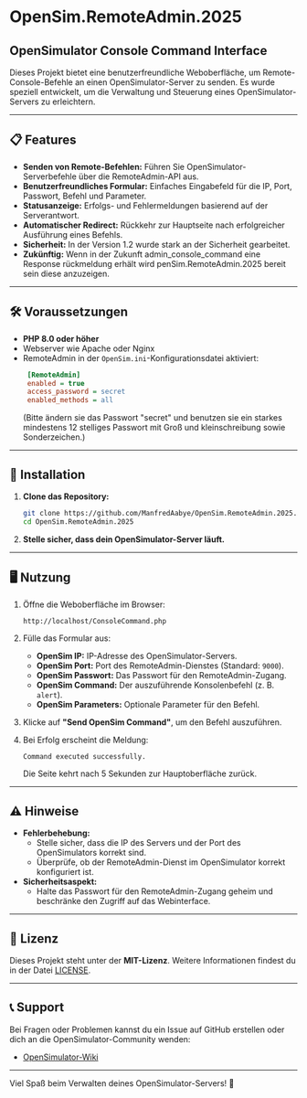 # OpenSim.RemoteAdmin.2025

## OpenSimulator Console Command Interface

Dieses Projekt bietet eine benutzerfreundliche Weboberfläche, um Remote-Console-Befehle an einen OpenSimulator-Server zu senden. Es wurde speziell entwickelt, um die Verwaltung und Steuerung eines OpenSimulator-Servers zu erleichtern.

---

## 📋 Features

- **Senden von Remote-Befehlen:** 
  Führen Sie OpenSimulator-Serverbefehle über die RemoteAdmin-API aus.
- **Benutzerfreundliches Formular:**
  Einfaches Eingabefeld für die IP, Port, Passwort, Befehl und Parameter.
- **Statusanzeige:**
  Erfolgs- und Fehlermeldungen basierend auf der Serverantwort.
- **Automatischer Redirect:** 
  Rückkehr zur Hauptseite nach erfolgreicher Ausführung eines Befehls.
- **Sicherheit:**
  In der Version 1.2 wurde stark an der Sicherheit gearbeitet.
- **Zukünftig:**
  Wenn in der Zukunft admin_console_command eine Response rückmeldung erhält wird penSim.RemoteAdmin.2025 bereit sein diese anzuzeigen.

---

## 🛠️ Voraussetzungen

- **PHP 8.0 oder höher**
- Webserver wie Apache oder Nginx
- RemoteAdmin in der `OpenSim.ini`-Konfigurationsdatei aktiviert:
  ```ini
   [RemoteAdmin]
   enabled = true
   access_password = secret
   enabled_methods = all
  ```
  (Bitte ändern sie das Passwort "secret" und benutzen sie ein starkes mindestens 12 stelliges Passwort mit Groß und kleinschreibung sowie Sonderzeichen.)
---

## 🚀 Installation

1. **Clone das Repository:**
   ```bash
   git clone https://github.com/ManfredAabye/OpenSim.RemoteAdmin.2025.git
   cd OpenSim.RemoteAdmin.2025
   ```
      
3. **Stelle sicher, dass dein OpenSimulator-Server läuft.**

---

## 🖥️ Nutzung

1. Öffne die Weboberfläche im Browser:
   ```bash
   http://localhost/ConsoleCommand.php
   ```

2. Fülle das Formular aus:
   - **OpenSim IP:** IP-Adresse des OpenSimulator-Servers.
   - **OpenSim Port:** Port des RemoteAdmin-Dienstes (Standard: `9000`).
   - **OpenSim Passwort:** Das Passwort für den RemoteAdmin-Zugang.
   - **OpenSim Command:** Der auszuführende Konsolenbefehl (z. B. `alert`).
   - **OpenSim Parameters:** Optionale Parameter für den Befehl.

3. Klicke auf **"Send OpenSim Command"**, um den Befehl auszuführen.

4. Bei Erfolg erscheint die Meldung:
   ```
   Command executed successfully.
   ```
   Die Seite kehrt nach 5 Sekunden zur Hauptoberfläche zurück.

---

## ⚠️ Hinweise

- **Fehlerbehebung:**
  - Stelle sicher, dass die IP des Servers und der Port des OpenSimulators korrekt sind.
  - Überprüfe, ob der RemoteAdmin-Dienst im OpenSimulator korrekt konfiguriert ist.
- **Sicherheitsaspekt:**
  - Halte das Passwort für den RemoteAdmin-Zugang geheim und beschränke den Zugriff auf das Webinterface.

---

## 🧩 Lizenz

Dieses Projekt steht unter der **MIT-Lizenz**. Weitere Informationen findest du in der Datei [LICENSE](LICENSE).

---

## 📞 Support

Bei Fragen oder Problemen kannst du ein Issue auf GitHub erstellen oder dich an die OpenSimulator-Community wenden:

- [OpenSimulator-Wiki](http://opensimulator.org/wiki)

---

Viel Spaß beim Verwalten deines OpenSimulator-Servers! 🚀
```
